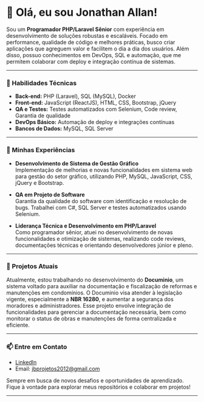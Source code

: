 # 👋 Olá, eu sou Jonathan Allan!

Sou um **Programador PHP/Laravel Sênior** com experiência em desenvolvimento de soluções robustas e escaláveis. Focado em performance, qualidade de código e melhores práticas, busco criar aplicações que agreguem valor e facilitem o dia a dia dos usuários. Além disso, possuo conhecimentos em DevOps, SQL e automação, que me permitem colaborar com deploy e integração contínua de sistemas.

---

### 🔧 Habilidades Técnicas
- **Back-end:** PHP (Laravel), SQL (MySQL), Docker
- **Front-end:** JavaScript (ReactJS), HTML, CSS, Bootstrap, jQuery
- **QA e Testes:** Testes automatizados com Selenium, Code review, Garantia de qualidade
- **DevOps Básico:** Automação de deploy e integrações contínuas
- **Bancos de Dados:** MySQL, SQL Server

---

### 📌 Minhas Experiências

- **Desenvolvimento de Sistema de Gestão Gráfico**  
  Implementação de melhorias e novas funcionalidades em sistema web para gestão do setor gráfico, utilizando PHP, MySQL, JavaScript, CSS, jQuery e Bootstrap.

- **QA em Projeto de Software**  
  Garantia da qualidade do software com identificação e resolução de bugs. Trabalhei com C#, SQL Server e testes automatizados usando Selenium.

- **Liderança Técnica e Desenvolvimento em PHP/Laravel**  
  Como programador sênior, atuei no desenvolvimento de novas funcionalidades e otimização de sistemas, realizando code reviews, documentações técnicas e orientando desenvolvedores júnior e pleno.

---

### 🌱 Projetos Atuais
Atualmente, estou trabalhando no desenvolvimento do **Documinio**, um sistema voltado para auxiliar na documentação e fiscalização de reformas e manutenções em condomínios. O Documinio visa atender à legislação vigente, especialmente a **NBR 16280**, e aumentar a segurança dos moradores e administradores. Esse projeto envolve integração de funcionalidades para gerenciar a documentação necessária, bem como monitorar o status de obras e manutenções de forma centralizada e eficiente.

---

### 📫 Entre em Contato
- [LinkedIn](https://www.linkedin.com/in/john-a-santos/)
- Email: jbprojetos2012@gmail.com

Sempre em busca de novos desafios e oportunidades de aprendizado. Fique à vontade para explorar meus repositórios e colaborar em projetos!

---
